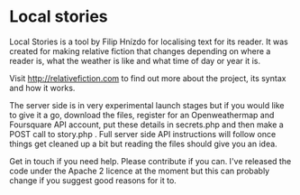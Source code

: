 # Local stories

Local Stories is a tool by Filip Hnízdo for localising text for its reader. It was created for making relative fiction that changes depending on where a reader is, what the weather is like and what time of day or year it is.

Visit http://relativefiction.com to find out more about the project, its syntax and how it works.

The server side is in very experimental launch stages but if you would like to give it a go, download the files, register for an Openweathermap and Foursquare API account, put these details in secrets.php and then make a POST call to story.php .  Full server side API instructions will follow once things get cleaned up a bit but reading the files should give you an idea.

Get in touch if you need help. Please contribute if you can. I've released the code under the Apache 2 licence at the moment but this can probably change if you suggest good reasons for it to. 
